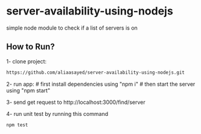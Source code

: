 # server-availability-using-nodejs
simple node module to check if a list of servers is on

## How to Run?

1- clone project:
```bash
https://github.com/aliaasayed/server-availability-using-nodejs.git
```
2- run app: 
    # first install dependencies using "npm i"
    # then start the server using "npm start"

3- send get request to http://localhost:3000/find/server

4- run unit test by running this command
```bash
npm test
```
